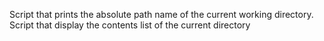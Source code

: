 Script that prints the absolute path name of the current working directory.
Script that display the contents list of the current directory
